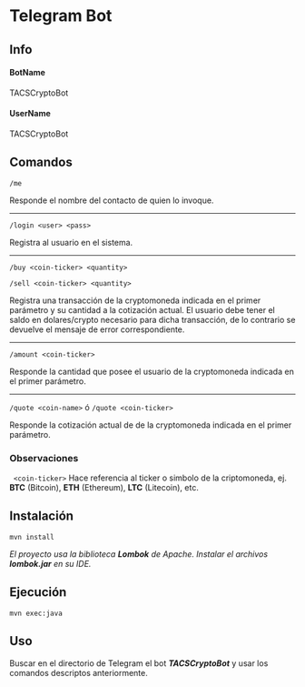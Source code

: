 
# Telegram Bot
## Info

#### BotName
TACSCryptoBot

#### UserName
TACSCryptoBot

## Comandos

`/me`

Responde el nombre del contacto de quien lo invoque.
****
`/login <user> <pass>`

Registra al usuario en el sistema.
****
`/buy <coin-ticker> <quantity>`
    
`/sell <coin-ticker> <quantity>`

Registra una transacción de la cryptomoneda indicada en el primer parámetro y su cantidad a la cotización actual.
El usuario debe tener el saldo en dolares/crypto necesario para dicha transacción, de lo contrario
se devuelve el mensaje de error correspondiente.
****
`/amount <coin-ticker>`

Responde la cantidad que posee el usuario de la cryptomoneda indicada en el primer parámetro.
****
`/quote <coin-name>` ó `/quote <coin-ticker>`

Responde la cotización actual de de la cryptomoneda indicada en el primer parámetro.

### Observaciones

` <coin-ticker>`
Hace referencia al ticker o simbolo de la criptomoneda, ej. **BTC** (Bitcoin), **ETH** (Ethereum), **LTC** (Litecoin), etc.

## Instalación

`mvn install`

*El proyecto usa la biblioteca **Lombok** de Apache.
Instalar el archivos **lombok.jar** en su IDE.*

## Ejecución

`mvn exec:java`

## Uso
Buscar en el directorio de Telegram el bot ***TACSCryptoBot*** y usar los comandos descriptos anteriormente. 